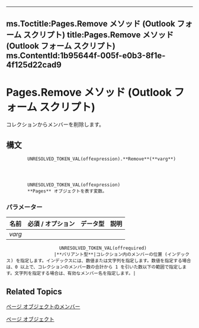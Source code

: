 

---
ms.Toctitle:Pages.Remove メソッド (Outlook フォーム スクリプト)
title:Pages.Remove メソッド (Outlook フォーム スクリプト)
ms.ContentId:1b95644f-005f-e0b3-8f1e-4f125d22cad9
---
# Pages.Remove メソッド (Outlook フォーム スクリプト)




コレクションからメンバーを削除します。

## 構文

            UNRESOLVED_TOKEN_VAL(offexpression).**Remove**(**varg**)




            UNRESOLVED_TOKEN_VAL(offexpression)
            **Pages** オブジェクトを表す変数。

### パラメーター

|**名前**|**必須 / オプション**|**データ型**|**説明**|
|---|---|---|---|
|*varg*|
                        UNRESOLVED_TOKEN_VAL(offrequired)
                      |**バリアント型**|コレクション内のメンバーの位置 (インデックス) を指定します。インデックスには、数値または文字列を指定します。数値を指定する場合は、0 以上で、コレクションのメンバー数の合計から 1 を引いた数以下の範囲で指定します。文字列を指定する場合は、有効なメンバー名を指定します。|





## Related Topics

[ページ オブジェクトのメンバー](8cbf9b2a-f53b-087c-0b8e-f824e967b5a6.md)

[ページ オブジェクト](20a5339d-1dc7-9b61-d725-d13db72c5f65.md)




